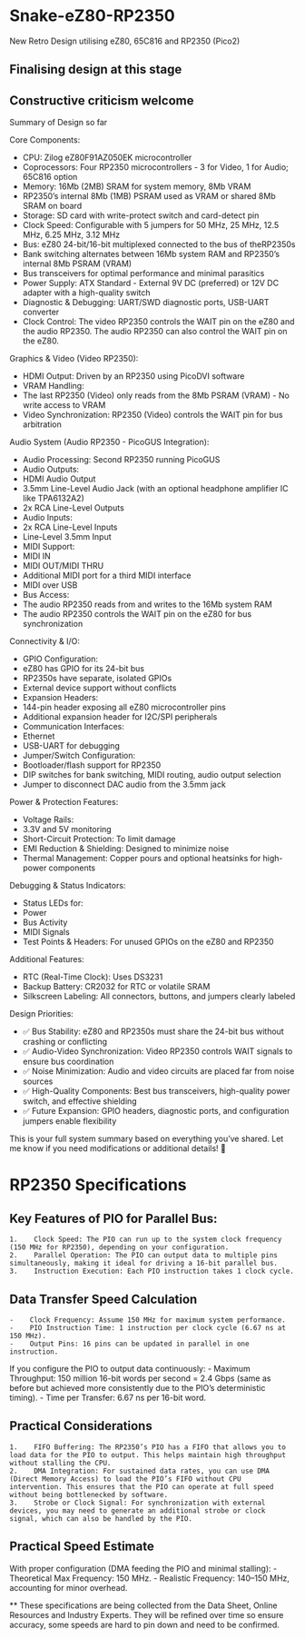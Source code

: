 # Snake-eZ80-RP2350
New Retro Design utilising eZ80, 65C816 and RP2350 (Pico2)

## Finalising design at this stage ##
## Constructive criticism welcome ##

Summary of Design so far

Core Components:
- CPU: Zilog eZ80F91AZ050EK microcontroller
- Coprocessors: Four RP2350 microcontrollers - 3 for Video, 1 for Audio; 65C816 option
- Memory:	16Mb (2MB) SRAM for system memory, 8Mb VRAM
- RP2350’s internal 8Mb (1MB) PSRAM used as VRAM or shared 8Mb SRAM on board
- Storage: SD card with write-protect switch and card-detect pin
- Clock Speed: Configurable with 5 jumpers for 50 MHz, 25 MHz, 12.5 MHz, 6.25 MHz, 3.12 MHz
- Bus: eZ80 24-bit/16-bit multiplexed connected to the bus of theRP2350s
- Bank switching alternates between 16Mb system RAM and RP2350’s internal 8Mb PSRAM (VRAM)
- Bus transceivers for optimal performance and minimal parasitics
- Power Supply: ATX Standard - External 9V DC (preferred) or 12V DC adapter with a high-quality switch
- Diagnostic & Debugging: UART/SWD diagnostic ports, USB-UART converter
- Clock Control: The video RP2350 controls the WAIT pin on the eZ80 and the audio RP2350. The audio RP2350 can also control the WAIT pin on the eZ80.

Graphics & Video (Video RP2350):
-	HDMI Output: Driven by an RP2350 using PicoDVI software
-	VRAM Handling:
-	The last RP2350 (Video) only reads from the 8Mb PSRAM (VRAM) - No write access to VRAM
-	Video Synchronization: RP2350 (Video) controls the WAIT pin for bus arbitration

Audio System (Audio RP2350 - PicoGUS Integration):
-	Audio Processing: Second RP2350 running PicoGUS
-	Audio Outputs:
  -	HDMI Audio Output
  -	3.5mm Line-Level Audio Jack (with an optional headphone amplifier IC like TPA6132A2)
  -	2x RCA Line-Level Outputs
-	Audio Inputs:
  -	2x RCA Line-Level Inputs
  -	Line-Level 3.5mm Input
-	MIDI Support:
  -	MIDI IN
  -	MIDI OUT/MIDI THRU
  -	Additional MIDI port for a third MIDI interface
  -	MIDI over USB
-	Bus Access:
  -	The audio RP2350 reads from and writes to the 16Mb system RAM
  -	The audio RP2350 controls the WAIT pin on the eZ80 for bus synchronization

Connectivity & I/O:
-	GPIO Configuration:
-	eZ80 has GPIO for its 24-bit bus
-	RP2350s have separate, isolated GPIOs
-	External device support without conflicts
-	Expansion Headers:
-	144-pin header exposing all eZ80 microcontroller pins
-	Additional expansion header for I2C/SPI peripherals
-	Communication Interfaces:
-	Ethernet
-	USB-UART for debugging
-	Jumper/Switch Configuration:
-	Bootloader/flash support for RP2350
-	DIP switches for bank switching, MIDI routing, audio output selection
-	Jumper to disconnect DAC audio from the 3.5mm jack

Power & Protection Features:
-	Voltage Rails:
-	3.3V and 5V monitoring
-	Short-Circuit Protection: To limit damage
-	EMI Reduction & Shielding: Designed to minimize noise
-	Thermal Management: Copper pours and optional heatsinks for high-power components

Debugging & Status Indicators:
-	Status LEDs for:
-	Power
-	Bus Activity
-	MIDI Signals
-	Test Points & Headers: For unused GPIOs on the eZ80 and RP2350

Additional Features:
-	RTC (Real-Time Clock): Uses DS3231
-	Backup Battery: CR2032 for RTC or volatile SRAM
-	Silkscreen Labeling: All connectors, buttons, and jumpers clearly labeled

Design Priorities:

- ✅ Bus Stability: eZ80 and RP2350s must share the 24-bit bus without crashing or conflicting
- ✅ Audio-Video Synchronization: Video RP2350 controls WAIT signals to ensure bus coordination
- ✅ Noise Minimization: Audio and video circuits are placed far from noise sources
- ✅ High-Quality Components: Best bus transceivers, high-quality power switch, and effective shielding
- ✅ Future Expansion: GPIO headers, diagnostic ports, and configuration jumpers enable flexibility

This is your full system summary based on everything you’ve shared. Let me know if you need modifications or additional details! 🚀

# RP2350 Specifications #

## Key Features of PIO for Parallel Bus: ##
    1.    Clock Speed: The PIO can run up to the system clock frequency (150 MHz for RP2350), depending on your configuration.
    2.    Parallel Operation: The PIO can output data to multiple pins simultaneously, making it ideal for driving a 16-bit parallel bus.
    3.    Instruction Execution: Each PIO instruction takes 1 clock cycle.

## Data Transfer Speed Calculation ## 
    -    Clock Frequency: Assume 150 MHz for maximum system performance.
    -    PIO Instruction Time: 1 instruction per clock cycle (6.67 ns at 150 MHz).
    -    Output Pins: 16 pins can be updated in parallel in one instruction.

If you configure the PIO to output data continuously:
    -    Maximum Throughput: 150 million 16-bit words per second = 2.4 Gbps (same as before but achieved more consistently due to the PIO’s deterministic timing).
    -    Time per Transfer: 6.67 ns per 16-bit word.

## Practical Considerations ## 
    1.    FIFO Buffering: The RP2350’s PIO has a FIFO that allows you to load data for the PIO to output. This helps maintain high throughput without stalling the CPU.
    2.    DMA Integration: For sustained data rates, you can use DMA (Direct Memory Access) to load the PIO’s FIFO without CPU intervention. This ensures that the PIO can operate at full speed without being bottlenecked by software.
    3.    Strobe or Clock Signal: For synchronization with external devices, you may need to generate an additional strobe or clock signal, which can also be handled by the PIO.

## Practical Speed Estimate ## 

With proper configuration (DMA feeding the PIO and minimal stalling):
    -    Theoretical Max Frequency: 150 MHz.
    -    Realistic Frequency: 140–150 MHz, accounting for minor overhead.

** These specifications are being collected from the Data Sheet, Online Resources and Industry Experts.
They will be refined over time so ensure accuracy, some speeds are hard to pin down and need to be confirmed.
